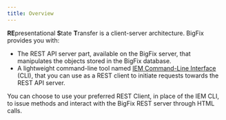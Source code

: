```yaml
---
title: Overview
---
```


**RE**presentational **S**tate **T**ransfer is a client-server architecture. BigFix provides you with:
- The REST API server part, available on the BigFix server, that manipulates the objects stored in the BigFix database.
- A lightweight command-line tool named [IEM Command-Line Interface](/rest-api/iem_cli/index.html) (CLI), that you can use as a REST client to initiate requests towards the REST API server.

You can choose to use your preferred REST Client, in place of the IEM CLI, to issue methods and interact with the BigFix REST server through HTML calls. 


 

